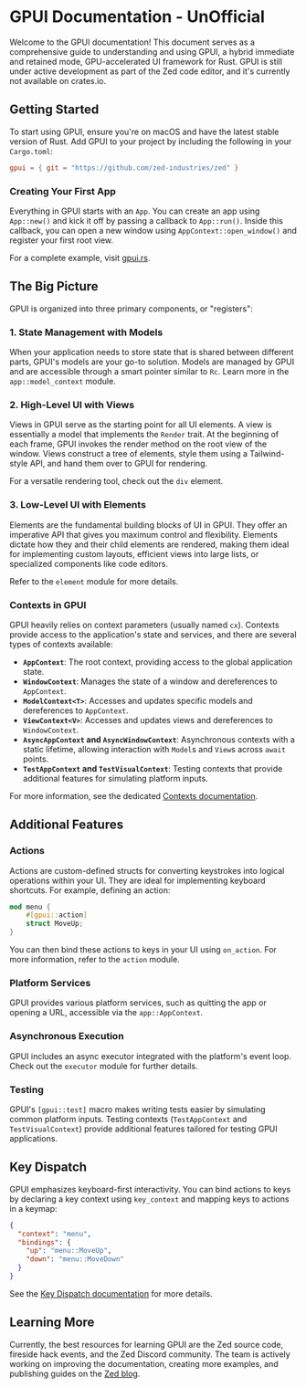 # GPUI Documentation - UnOfficial

Welcome to the GPUI documentation! This document serves as a comprehensive guide to understanding and using GPUI, a hybrid immediate and retained mode, GPU-accelerated UI framework for Rust. GPUI is still under active development as part of the Zed code editor, and it's currently not available on crates.io.

## Getting Started

To start using GPUI, ensure you're on macOS and have the latest stable version of Rust. Add GPUI to your project by including the following in your `Cargo.toml`:

```toml
gpui = { git = "https://github.com/zed-industries/zed" }
```

### Creating Your First App

Everything in GPUI starts with an `App`. You can create an app using `App::new()` and kick it off by passing a callback to `App::run()`. Inside this callback, you can open a new window using `AppContext::open_window()` and register your first root view.

For a complete example, visit [gpui.rs](https://www.gpui.rs/).

## The Big Picture

GPUI is organized into three primary components, or "registers":

### 1. **State Management with Models**

When your application needs to store state that is shared between different parts, GPUI's models are your go-to solution. Models are managed by GPUI and are accessible through a smart pointer similar to `Rc`. Learn more in the `app::model_context` module.

### 2. **High-Level UI with Views**

Views in GPUI serve as the starting point for all UI elements. A view is essentially a model that implements the `Render` trait. At the beginning of each frame, GPUI invokes the render method on the root view of the window. Views construct a tree of elements, style them using a Tailwind-style API, and hand them over to GPUI for rendering.

For a versatile rendering tool, check out the `div` element.

### 3. **Low-Level UI with Elements**

Elements are the fundamental building blocks of UI in GPUI. They offer an imperative API that gives you maximum control and flexibility. Elements dictate how they and their child elements are rendered, making them ideal for implementing custom layouts, efficient views into large lists, or specialized components like code editors.

Refer to the `element` module for more details.

### Contexts in GPUI

GPUI heavily relies on context parameters (usually named `cx`). Contexts provide access to the application's state and services, and there are several types of contexts available:

- **`AppContext`**: The root context, providing access to the global application state.
- **`WindowContext`**: Manages the state of a window and dereferences to `AppContext`.
- **`ModelContext<T>`**: Accesses and updates specific models and dereferences to `AppContext`.
- **`ViewContext<V>`**: Accesses and updates views and dereferences to `WindowContext`.
- **`AsyncAppContext` and `AsyncWindowContext`**: Asynchronous contexts with a static lifetime, allowing interaction with `Model`s and `View`s across `await` points.
- **`TestAppContext` and `TestVisualContext`**: Testing contexts that provide additional features for simulating platform inputs.

For more information, see the dedicated [Contexts documentation](contexts.md).

## Additional Features

### Actions

Actions are custom-defined structs for converting keystrokes into logical operations within your UI. They are ideal for implementing keyboard shortcuts. For example, defining an action:

```rust
mod menu {
    #[gpui::action]
    struct MoveUp;
}
```

You can then bind these actions to keys in your UI using `on_action`. For more information, refer to the `action` module.

### Platform Services

GPUI provides various platform services, such as quitting the app or opening a URL, accessible via the `app::AppContext`.

### Asynchronous Execution

GPUI includes an async executor integrated with the platform's event loop. Check out the `executor` module for further details.

### Testing

GPUI's `[gpui::test]` macro makes writing tests easier by simulating common platform inputs. Testing contexts (`TestAppContext` and `TestVisualContext`) provide additional features tailored for testing GPUI applications.

## Key Dispatch

GPUI emphasizes keyboard-first interactivity. You can bind actions to keys by declaring a key context using `key_context` and mapping keys to actions in a keymap:

```json
{
  "context": "menu",
  "bindings": {
    "up": "menu::MoveUp",
    "down": "menu::MoveDown"
  }
}
```

See the [Key Dispatch documentation](key_dispatch.md) for more details.

## Learning More

Currently, the best resources for learning GPUI are the Zed source code, fireside hack events, and the Zed Discord community. The team is actively working on improving the documentation, creating more examples, and publishing guides on the [Zed blog](https://zed.dev/blog).
